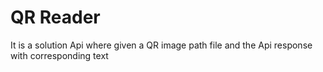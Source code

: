 # QR Reader 
It is a solution Api where given a QR image path file and the Api response with corresponding text
